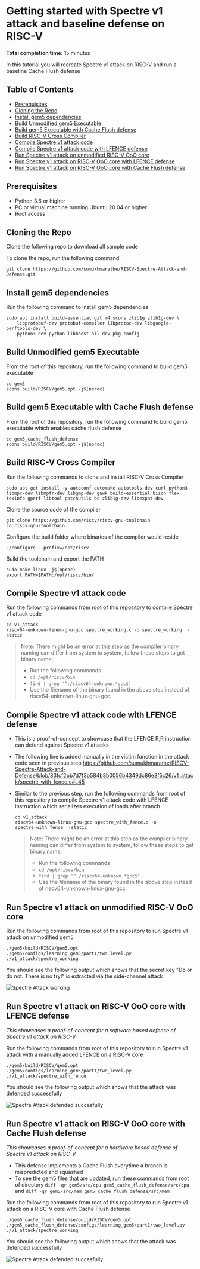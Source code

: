 # Getting started with Spectre v1 attack and baseline defense on RISC-V
**Total completion time**:  15 minutes

In this tutorial you will recreate Spectre v1 attack on RISC-V and run a baseline Cache Flush defense

## Table of Contents

* [Prerequisites](#prerequisites)
* [Cloning the Repo](#cloning-the-repo)
* [Install gem5 dependencies](#install-gem5-dependencies)
* [Build Unmodified gem5 Executable](#build-unmodified-gem5-executable)
* [Build gem5 Executable with Cache Flush defense](#build-gem5-executable-with-cache-flush-defense)
* [Build RISC-V Cross Compiler](#build-risc-v-cross-compiler)
* [Compile Spectre v1 attack code](#compile-spectre-v1-attack-code)
* [Compile Spectre v1 attack code with LFENCE defense](#compile-spectre-v1-attack-code-with-lfence-defense)
* [Run Spectre v1 attack on unmodified RISC-V OoO core](#run-spectre-v1-attack-on-unmodified-risc-v-ooo-core)
* [Run Spectre v1 attack on RISC-V OoO core with LFENCE defense](#run-spectre-v1-attack-on-risc-v-ooo-core-with-lfence-flush-defense)
* [Run Spectre v1 attack on RISC-V OoO core with Cache Flush defense](#run-spectre-v1-attack-on-risc-v-ooo-core-with-cache-flush-defense)

## Prerequisites

* Python 3.6 or higher
* PC or virtual machine running Ubuntu 20.04 or higher
* Root access

## Cloning the Repo
Clone the following repo to download all sample code

To clone the repo, run the following command:

```shell
git clone https://github.com/sumukhmarathe/RISCV-Spectre-Attack-and-Defense.git
```

## Install gem5 dependencies
Run the following command to install gem5 dependencies

```shell
sudo apt install build-essential git m4 scons zlib1g zlib1g-dev \
    libprotobuf-dev protobuf-compiler libprotoc-dev libgoogle-perftools-dev \
    python3-dev python libboost-all-dev pkg-config
```

## Build Unmodified gem5 Executable
From the root of this repository, run the following command to build gem5 executable

```shell
cd gem5
scons build/RISCV/gem5.opt -j$(nproc)
```

## Build gem5 Executable with Cache Flush defense
From the root of this repository, run the following command to build gem5 executable which enables cache flush defense

```shell
cd gem5_cache_flush_defense
scons build/RISCV/gem5.opt -j$(nproc)
```

## Build RISC-V Cross Compiler
Run the following commands to clone and install RISC-V Cross Compiler

```shell
sudo apt-get install -y autoconf automake autotools-dev curl python3 libmpc-dev libmpfr-dev libgmp-dev gawk build-essential bison flex texinfo gperf libtool patchutils bc zlib1g-dev libexpat-dev
```

Clone the source code of the compiler
```shell
git clone https://github.com/riscv/riscv-gnu-toolchain
cd riscv-gnu-toolchain
```

Configure the build folder where binaries of the compiler would reside
```shell
./configure --prefix=/opt/riscv
```

Build the toolchain and export the PATH
```shell
sudo make linux -j$(nproc)
export PATH=$PATH:/opt/riscv/bin/
```

## Compile Spectre v1 attack code
Run the following commands from root of this repository to compile Spectre v1 attack code

```shell
cd v1_attack
riscv64-unknown-linux-gnu-gcc spectre_working.c -o spectre_working  -static
```
> Note: There might be an error at this step as the compiler binary naming can differ from system to system, follow these steps to get binary name:
> * Run the following commands
> * ``` cd /opt/riscv/bin ```
> * ``` find | grep '^./riscv64-unknown.*gcc$' ```
> * Use the filename of the binary found in the above step instead of riscv64-unknown-linux-gnu-gcc

## Compile Spectre v1 attack code with LFENCE defense

* This is a proof-of-concept to showcase that the LFENCE R,R instruction can defend against Spectre v1 attacks
* The following line is added manually in the victim function in the attack code seen in previous step
https://github.com/sumukhmarathe/RISCV-Spectre-Attack-and-Defense/blob/83fcf2bb7d7f3b584b3b0056b4349dc86e3f5c26/v1_attack/spectre_with_fence.c#L45

* Similar to the previous step, run the following commands from root of this repository to compile Spectre v1 attack code with LFENCE instruction which serializes execution of loads after branch

    ```shell
    cd v1_attack
    riscv64-unknown-linux-gnu-gcc spectre_with_fence.c -o spectre_with_fence  -static
    ```
    > Note: There might be an error at this step as the compiler binary naming can differ from system to system, follow these steps to get binary name:
    > * Run the following commands
    > * ``` cd /opt/riscv/bin ```
    > * ``` find | grep '^./riscv64-unknown.*gcc$' ```
    > * Use the filename of the binary found in the above step instead of riscv64-unknown-linux-gnu-gcc

## Run Spectre v1 attack on unmodified RISC-V OoO core
Run the following commands from root of this repository to run Spectre v1 attack on unmodified gem5

```shell
./gem5/build/RISCV/gem5.opt ./gem5/configs/learning_gem5/part1/two_level.py ./v1_attack/spectre_working
```
You should see the following output which shows that the secret key "Do or do not. There is no try!" is extracted via the side-channel attack

![Spectre Attack working](docs/media/spectre_working.png)

## Run Spectre v1 attack on RISC-V OoO core with LFENCE defense
*This showcases a proof-of-concept for a software based defense of Spectre v1 attack on RISC-V*

Run the following commands from root of this repository to run Spectre v1 attack with a manually added LFENCE on a RISC-V core

```shell
./gem5/build/RISCV/gem5.opt ./gem5/configs/learning_gem5/part1/two_level.py ./v1_attack/spectre_with_fence
```

You should see the following output which shows that the attack was defended successfully

![Spectre Attack defended succesfully](docs/media/spectre_defense.png)

## Run Spectre v1 attack on RISC-V OoO core with Cache Flush defense
*This showcases a proof-of-concept for a hardware based defense of Spectre v1 attack on RISC-V*

* This defense implements a Cache Flush everytime a branch is mispredicted and squashed
* To see the gem5 files that are updated, run these commands from root of directory ``` diff -qr gem5/src/cpu gem5_cache_flush_defense/src/cpu ``` and ``` diff -qr gem5/src/mem gem5_cache_flush_defense/src/mem ``` 

Run the following commands from root of this repository to run Spectre v1 attack on a RISC-V core with Cache Flush defense

```shell
./gem5_cache_flush_defense/build/RISCV/gem5.opt ./gem5_cache_flush_defense/configs/learning_gem5/part1/two_level.py ./v1_attack/spectre_working
```

You should see the following output which shows that the attack was defended successfully

![Spectre Attack defended succesfully](docs/media/spectre_defense.png)
